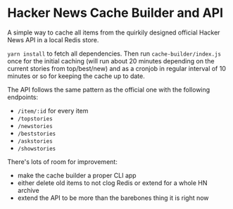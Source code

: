 # Hacker News Cache Builder and API
A simple way to cache all items from the quirkily designed official Hacker News API in a local Redis store.

`yarn install` to fetch all dependencies. Then run `cache-builder/index.js` once for the initial caching (will run about 20 minutes depending on the current stories from top/best/new) and as a cronjob in regular interval of 10 minutes or so for keeping the cache up to date.

The API follows the same pattern as the official one with the following endpoints:
- `/item/:id` for every item
- `/topstories`
- `/newstories`
- `/beststories`
- `/askstories`
- `/showstories`

There's lots of room for improvement:
- make the cache builder a proper CLI app
- either delete old items to not clog Redis or extend for a whole HN archive
- extend the API to be more than the barebones thing it is right now